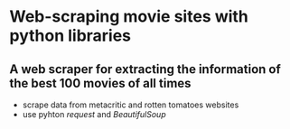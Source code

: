 # Web-scraping movie sites with python libraries
## A web scraper for extracting the information of the best 100 movies of all times 
-  scrape data from metacritic and rotten tomatoes websites
-  use pyhton *request* and *BeautifulSoup*
